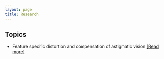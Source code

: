 ```yaml
---
layout: page
title: Research
---
```

## Topics

- Feature specific distortion and compensation of astigmatic vision [[Read more]](SangkyuSon.github.io/data/astig.md)
